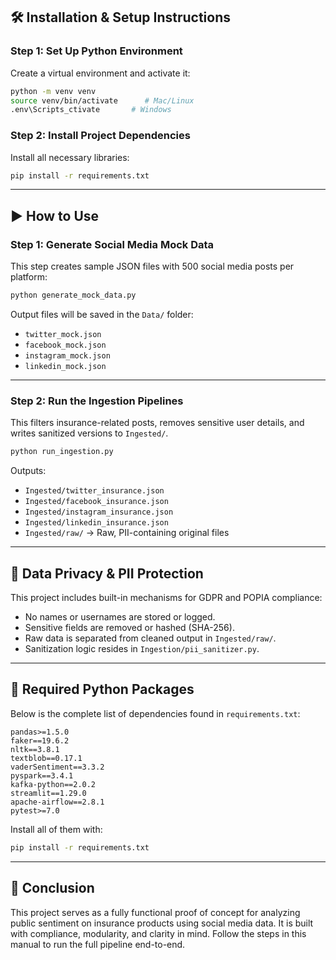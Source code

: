 
## 🛠️ Installation & Setup Instructions

### Step 1: Set Up Python Environment

Create a virtual environment and activate it:

```bash
python -m venv venv
source venv/bin/activate      # Mac/Linux
.env\Scripts_ctivate       # Windows
```

### Step 2: Install Project Dependencies

Install all necessary libraries:

```bash
pip install -r requirements.txt
```

---

## ▶️ How to Use

### Step 1: Generate Social Media Mock Data

This step creates sample JSON files with 500 social media posts per platform:

```bash
python generate_mock_data.py
```

Output files will be saved in the `Data/` folder:
- `twitter_mock.json`
- `facebook_mock.json`
- `instagram_mock.json`
- `linkedin_mock.json`

---

### Step 2: Run the Ingestion Pipelines

This filters insurance-related posts, removes sensitive user details, and writes sanitized versions to `Ingested/`.

```bash
python run_ingestion.py
```

Outputs:
- `Ingested/twitter_insurance.json`
- `Ingested/facebook_insurance.json`
- `Ingested/instagram_insurance.json`
- `Ingested/linkedin_insurance.json`
- `Ingested/raw/` → Raw, PII-containing original files

---

## 🔐 Data Privacy & PII Protection

This project includes built-in mechanisms for GDPR and POPIA compliance:

- No names or usernames are stored or logged.
- Sensitive fields are removed or hashed (SHA-256).
- Raw data is separated from cleaned output in `Ingested/raw/`.
- Sanitization logic resides in `Ingestion/pii_sanitizer.py`.

---

## 🧾 Required Python Packages

Below is the complete list of dependencies found in `requirements.txt`:

```
pandas>=1.5.0
faker==19.6.2
nltk==3.8.1
textblob==0.17.1
vaderSentiment==3.3.2
pyspark==3.4.1
kafka-python==2.0.2
streamlit==1.29.0
apache-airflow==2.8.1
pytest>=7.0
```

Install all of them with:

```bash
pip install -r requirements.txt
```

---

## 🏁 Conclusion

This project serves as a fully functional proof of concept for analyzing public sentiment on insurance products using social media data. It is built with compliance, modularity, and clarity in mind. Follow the steps in this manual to run the full pipeline end-to-end.